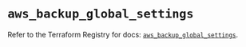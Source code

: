 # `aws_backup_global_settings`

Refer to the Terraform Registry for docs: [`aws_backup_global_settings`](https://registry.terraform.io/providers/hashicorp/aws/4.67.0/docs/resources/backup_global_settings).
